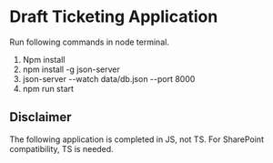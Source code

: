 # Draft Ticketing Application
Run following commands in node terminal.

1. Npm install
2. npm install -g json-server
3. json-server --watch data/db.json --port 8000
4. npm run start

## Disclaimer
The following application is completed in JS, not TS. For SharePoint compatibility, TS is needed.



